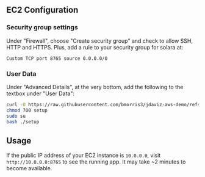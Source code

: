 
## EC2 Configuration

### Security group settings

Under "Firewall", choose "Create security group" and check
to allow SSH, HTTP and HTTPS. Plus, add a rule to your
security group for solara at:
```
Custom TCP port 8765 source 0.0.0.0/0
```

### User Data

Under "Advanced Details", at the very bottom, add the following to the textbox under "User Data":

```bash
curl -O https://raw.githubusercontent.com/bmorris3/jdaviz-aws-demo/refs/heads/main/setup
chmod 700 setup
sudo su
bash ./setup
```


## Usage

If the public IP address of your EC2 instance is `10.0.0.0`, visit `http://10.0.0.0:8765` to see
the running app. It may take ~2 minutes to become available.
